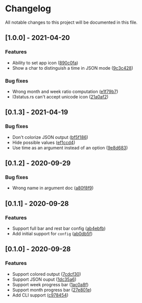 # Changelog

All notable changes to this project will be documented in this file.

## [1.0.0] - 2021-04-20

### Features

- Ability to set app icon ([890c0fa](890c0fa3bcdf0e4e80f68b79a59f0ce53e107907))
- Show a char to distinguish a time in JSON mode ([9c3c428](9c3c428a29b76cf30730495c4fcf8916ccb7895d))

### Bug fixes

- Wrong month and week ratio computation ([e1f79b7](e1f79b7ae3d29a0772daae001edcb67f84d756f8))
- I3status.rs can't accept unicode icon ([21a0af2](21a0af2dbe9fa7290300fffda0d8eccc677fba36))

## [0.1.3] - 2021-04-19

### Bug fixes

- Don't colorize JSON output ([bf5f186](bf5f1868d3d8d958e2f60353eaee5e292ad0046c))
- Hide possible values ([ef1ccd4](ef1ccd4c1407f87e0dbeeb51e7389fe5be96ccb5))
- Use time as an argument instead of an option ([9e8d683](9e8d68323d073bb113c9c7bc84d00c11ffe35002))

## [0.1.2] - 2020-09-29

### Bug fixes

- Wrong name in argument doc ([a80f8f9](a80f8f96067681d15b18a7e77dba9befa6138a36))

## [0.1.1] - 2020-09-28

### Features

- Support full bar and rest bar config ([ab4ebfb](ab4ebfbd79439c6d73eec5dcfa0d86ab31aa9614))
- Add initial support for `config` ([ab0db5f](ab0db5f8954b9f97d549c4915385e178919b6023))

## [0.1.0] - 2020-09-28

### Features

- Support colored output ([7cdcf30](7cdcf300304b9304ad631e3fe2d52aed245008f0))
- Support JSON ouput ([1dc35a6](1dc35a669b32659ff0cecd5c9c889b235b6781f5))
- Support week progress bar ([1ac0a8f](1ac0a8f23921afe15580025bcc545303d4d84d62))
- Support month progress bar ([27e801e](27e801e4506b27070a48a51985f3b8fbf212a82d))
- Add CLI support ([c978454](c978454e8521026c008af0b656895d96714319dc))
